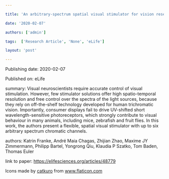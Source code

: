 ---
title: 'An arbitrary-spectrum spatial visual stimulator for vision research '
date: '2020-02-07'
authors: ['admin']
tags:  ['Research Article', 'None', 'eLife']
layout: 'post'
---
Publishing date: 2020-02-07

Published on: eLife

summary: Visual neuroscientists require accurate control of visual stimulation. However, few stimulator solutions offer high spatio-temporal resolution and free control over the spectra of the light sources, because they rely on off-the-shelf technology developed for human trichromatic vision. Importantly, consumer displays fail to drive UV-shifted short wavelength-sensitive photoreceptors, which strongly contribute to visual behaviour in many animals, including mice, zebrafish and fruit flies. In this work, the authors present a flexible, spatial visual stimulator with up to six arbitrary spectrum chromatic channels.

authors: Katrin Franke, André Maia Chagas, Zhijian Zhao, Maxime JY Zimmermann, Philipp Bartel, Yongrong Qiu, Klaudia P Szatko, Tom Baden, Thomas Euler 

link to paper: https://elifesciences.org/articles/48779

Icons made by <a href="https://www.flaticon.com/free-icon/bookshelves_3576884" title="catkuro">catkuro</a> from <a href="https://www.flaticon.com/" title="Flaticon"> www.flaticon.com</a>